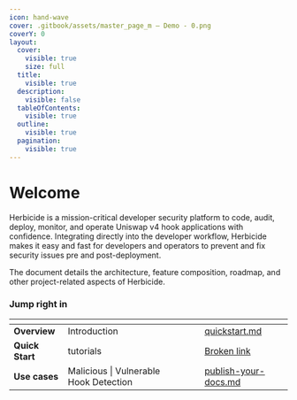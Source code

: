 ```yaml
---
icon: hand-wave
cover: .gitbook/assets/master_page_m – Demo - 0.png
coverY: 0
layout:
  cover:
    visible: true
    size: full
  title:
    visible: true
  description:
    visible: false
  tableOfContents:
    visible: true
  outline:
    visible: true
  pagination:
    visible: true
---
```


# Welcome

Herbicide is a mission-critical developer security platform to code, audit, deploy, monitor, and operate Uniswap v4 hook applications with confidence. Integrating directly into the developer workflow, Herbicide makes it easy and fast for developers and operators to prevent and fix security issues pre and post-deployment.

The document details the architecture, feature composition, roadmap, and other project-related aspects of Herbicide.

### Jump right in

<table data-view="cards"><thead><tr><th></th><th></th><th data-hidden data-card-cover data-type="files"></th><th data-hidden></th><th data-hidden data-card-target data-type="content-ref"></th></tr></thead><tbody><tr><td><strong>Overview</strong></td><td>Introduction</td><td></td><td></td><td><a href="overview/quickstart.md">quickstart.md</a></td></tr><tr><td><strong>Quick Start</strong></td><td>tutorials</td><td></td><td></td><td><a href="broken-reference">Broken link</a></td></tr><tr><td><strong>Use cases</strong></td><td>Malicious | Vulnerable Hook Detection</td><td></td><td></td><td><a href="overview/publish-your-docs.md">publish-your-docs.md</a></td></tr></tbody></table>
